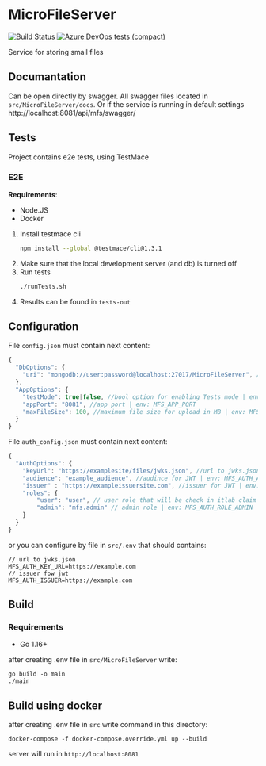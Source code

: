 # MicroFileServer
[![Build Status](https://dev.azure.com/rtuitlab/RTU%20IT%20Lab/_apis/build/status/MicroFileServer?branchName=master)](https://dev.azure.com/rtuitlab/RTU%20IT%20Lab/_build/latest?definitionId=104&branchName=master) [![Azure DevOps tests (compact)](https://img.shields.io/azure-devops/tests/rtuitlab/RTU%2520IT%2520Lab/104/master?compact_message)](https://dev.azure.com/rtuitlab/RTU%20IT%20Lab/_build/latest?definitionId=104&branchName=master)

Service for storing small files

## Documantation
Can be open directly by swagger. All swagger files located in ```src/MicroFileServer/docs```.
Or if the service is running in default settings http://localhost:8081/api/mfs/swagger/

## Tests
Project contains e2e tests, using TestMace

### E2E
**Requirements**:
- Node.JS
- Docker

1. Install testmace cli
    ```bash
    npm install --global @testmace/cli@1.3.1
    ```
1. Make sure that the local development server (and db) is turned off
1. Run tests
    ```bash
    ./runTests.sh
    ```
1. Results can be found in `tests-out`

## Configuration

File ```config.json``` must contain next content:

```js
{
  "DbOptions": {
    "uri": "mongodb://user:password@localhost:27017/MicroFileServer", //uri connection string | env: MFS_MONGO_URI
  },
  "AppOptions": {
    "testMode": true|false, //bool option for enabling Tests mode | env: MFS_APP_TEST_MODE
    "appPort": "8081", //app port | env: MFS_APP_PORT
    "maxFileSize": 100, //maximum file size for upload in MB | env: MFS_APP_MAX_FILE_SIZE
  }
}
```

File ```auth_config.json``` must contain next content:

```js
{
  "AuthOptions": {
    "keyUrl": "https://examplesite/files/jwks.json", //url to jwks.json | env: MFS_AUTH_KEY_URL
    "audience": "example_audience", //audince for JWT | env: MFS_AUTH_AUDIENCE
    "issuer" : "https://exampleissuersite.com", //issuer for JWT | env: MFS_AUTH_ISSUER
    "roles": {
        "user": "user", // user role that will be check in itlab claim | env: MFS_AUTH_ROLE_USER
        "admin": "mfs.admin" // admin role | env: MFS_AUTH_ROLE_ADMIN
    }
  }
}

```

or you can configure by file in ```src/.env``` that should contains:
```.env
// url to jwks.json
MFS_AUTH_KEY_URL=https://example.com
// issuer fow jwt
MFS_AUTH_ISSUER=https://example.com
```
<!-- MFS_MONGO_URI=mongodb://user:password@host:port/DBName?authSource=admin -->
<!-- // audience for jwt
MFS_AUTH_AUDIENCE=claim -->
<!-- // app port
MFS_APP_PORT=8081
// testmode can be true or false
MFS_APP_TEST_MODE=true
// max file size that can be upload in MB
MFS_APP_MAX_FILE_SIZE=100 -->

## Build
### Requirements
- Go 1.16+

after creating .env file in ```src/MicroFileServer``` write:
```
go build -o main
./main
```

## Build using docker
after creating .env file in ```src``` write command in this directory:
```
docker-compose -f docker-compose.override.yml up --build
```

server will run in ```http://localhost:8081```


